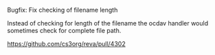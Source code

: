 Bugfix: Fix checking of filename length

Instead of checking for length of the filename the ocdav handler would sometimes check for complete file path.

https://github.com/cs3org/reva/pull/4302
